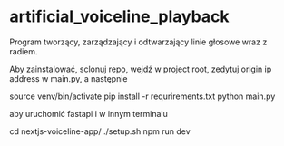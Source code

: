 # artificial_voiceline_playback
Program tworzący, zarządzający i odtwarzający linie głosowe wraz z radiem.

Aby zainstalować, sclonuj repo, wejdź w project root, zedytuj origin ip address w main.py, a następnie

source venv/bin/activate
pip install -r requrirements.txt
python main.py

aby uruchomić fastapi
i w innym terminalu

cd nextjs-voiceline-app/
./setup.sh
npm run dev